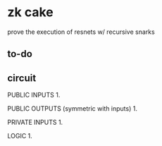# zk cake

prove the execution of resnets w/ recursive snarks 

## to-do 


## circuit 

PUBLIC INPUTS 
1. 

PUBLIC OUTPUTS (symmetric with inputs)
1. 

PRIVATE INPUTS 
1. 

LOGIC
1. 